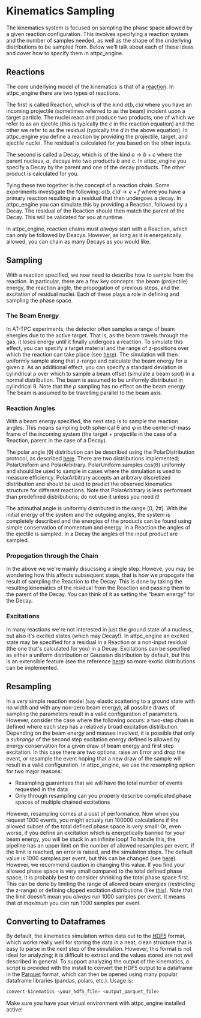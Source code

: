 # Kinematics Sampling

The kinematics system is focused on sampling the phase space allowed by a given 
reaction configuration. This involves specifying a reaction system and the number of 
samples needed, as well as the shape of the underlying distributions to be sampled 
from. Below we'll talk about each of these ideas and cover how to specify them in 
attpc_engine.

## Reactions

The core underlying model of the kinematics is that of a 
[reaction](../../api/kinematics/reaction.md). In attpc_engine there are two types of 
reactions.

The first is called Reaction, which is of the kind $a(b, c)d$ where you have an 
incoming projectile (sometimes referred to as the beam) incident upon a target 
particle. The nuclei react and produce two products, one of which we refer to as an 
ejectile (this is typically the $c$ in the reaction equation) and the other we refer 
to as the residual (typically the $d$ in the above equation). In attpc_engine you 
define a reaction by providing the projectile, target, and ejectile nuclei. The 
residual is calculated for you based on the other inputs.

The second is called a Decay, which is of the kind $a \rightarrow b+c$ where the 
parent nucleus, $a$, decays into two products $b$ and $c$. In attpc_engine you specify 
a Decay by the parent and one of the decay products. The other product is calculated 
for you.

Tying these two together is the concept of a reaction chain. Some experiments 
investigate the following: $a(b,c)d\rightarrow e+f$ where you have a primary reaction 
resulting in a residual that then undergoes a decay. In attpc_engine you can simulate 
this by providing a Reaction, followed by a Decay. The residual of the Reaction should 
then match the parent of the Decay. This will be validated for you at runtime.

In attpc_engine, reaction chains must *always* start with a Reaction, which can *only* 
be followed by Deacys. However, as long as it is energetically allowed, you can chain 
as many Decays as you would like.

## Sampling

With a reaction specified, we now need to describe how to sample from the reaction. In 
particular, there are a few key concepts: the beam (projectile) energy, the reaction 
angle, the propogation of previous steps, and the excitation of residual nuclei. Each 
of these plays a role in defining and sampling the phase space.

### The Beam Energy

In AT-TPC experiments, the detector often samples a range of beam energies due to the 
active target. That is, as the beam travels through the gas, it loses energy until it 
finally undergoes a reaction. To simulate this effect, you can specify a target 
material and the range of z-positions over which the reaction can take place 
(see [here](../../api/kinematics/pipeline.md)). The simulation will then uniformly 
sample along that z-range and calculate the beam energy for a given z. As an 
additional effect, you can specify a standard deviation in cylindrical &rho; over 
which to sample a beam offset (simulate a beam spot) in a normal distribution. The 
beam is assumed to be uniformly distributed in cylindrical &theta;. Note that the 
&rho; sampling has no effect on the beam energy. The beam is assumed to be travelling 
parallel to the beam axis.

### Reaction Angles

With a beam energy specified, the next step is to sample the reaction angles. This 
means sampling both spherical &theta; and &phi; in the center-of-mass frame of the 
incoming system (the target + projectile in the case of a Reaction, parent in the case 
of a Decay). 

The polar angle (&theta;) distribution can be described using the PolarDistribution 
protocol, as described [here](../../api/kinematics/angle.md). There are two 
distributions implemented; PolarUniform and PolarArbitrary. PolarUniform samples 
cos(&theta;) uniformly and should be used to sample in cases where the simulation is
used to measure efficiency. PolarArbitrary accepts an aribtrary discretized distribution
and should be used to predict the observed kinematics structure for different reactions.
Note that PolarArbitrary is less performant than predefined distributions; do not use it
unless you need it!

The azimuthal angle is uniformly distributed in the range [0, 2&pi;]. With the initial 
energy of the system and the outgoing angles, the system is completely described and 
the energies of the products can be found using simple conservation of momentum and 
energy. In a Reaction the angles of the ejectile is sampled. In a Decay the angles of 
the input product are sampled.

### Propogation through the Chain

In the above we we're mainly disucssing a single step. Howeve, you may be wondering 
how this affects subsequent steps, that is how we propogate the result of sampling the 
Reaction to the Decay. This is done by taking the resulting kinematics of the residual 
from the Reaction and passing them to the parent of the Decay. You can think of it as 
setting the "beam energy" for the Decay.

### Excitations

In many reactions we're not interested in just the ground state of a nucleus, but also 
it's excited states (which may Decay!). In attpc_engine an excited state may be 
specified for a residual in a Reaction or a non-input residual (the one that's 
calculated for you) in a Decay. Excitations can be specified as either a uniform 
distribution or Gaussian distribution by default, but this is an extensible feature 
(see the reference [here](../../api/kinematics/excitation.md)) so more exotic 
distributions can be implemented.

## Resampling

In a very simple reaction model (say elastic scattering to a ground state with no 
width and with any non-zero beam energy), all possible draws of sampling the 
parameters result in a valid configuration of parameters. However, consider the case 
where the following occurs: a two-step chain is defined where each step has a 
relatively broad excitation distribution. Depending on the beam energy and masses 
involved, it is possible that only a *subrange* of the second step excitation energy 
defined is allowed by energy conservation for a given draw of beam energy and first 
step excitation. In this case there are two options: raise an Error and drop the 
event, or resample the event hoping that a new draw of the sample will result in a 
valid configuration. In attpc_engine, we use the resampling option for two major 
reasons:

- Resampling guarantees that we will have the total number of events requested in the data
- Only through resampling can you properly describe complicated phase spaces of multiple chained excitations

However, resampling comes at a cost of performance. Now when you request 1000 events, 
you might actualy run 100000 calculations if the allowed subset of the total defined 
phase space is very small! Or, even worse, if you define an excitation which is 
energetically banned for your beam energy, you will be stuck in an infinite loop! To 
handle this, the pipeline has an upper limit on the number of allowed resamples per 
event. If the limit is reached, an error is raised, and the simulation stops. The 
default value is 1000 samples per event, but this can be changed (see 
[here](../../api/kinematics/pipeline.md)). However, we recommend caution in changing 
this value. If you find your allowed phase space is very small compared to the total 
defined phase space, it is probably best to consider shrinking the total phase space 
first. This can be done by limiting the range of allowed beam energies (restricting the
z-range) or defining clipped excitation distributions (like 
[this](https://en.wikipedia.org/wiki/Truncated_normal_distribution)). Note that the 
limit doesn't mean you *always* run 1000 samples per event. It means that *at maximum* 
you can run 1000 samples per event.

## Converting to Dataframes

By default, the kinematics simulation writes data out to the 
[HDF5](https://www.hdfgroup.org/) format, which works really well for storing the data 
in a neat, clean structure that is easy to parse in the next step of the simulation. 
However, this format is not ideal for analyzing; it is difficult to extract and the 
values stored are not well described in general. To support analyzing the output of 
the kinematics, a script is provided with the install to convert the HDF5 output to a 
dataframe in the [Parquet](https://parquet.apache.org/) format, which can then be 
opened using many popular dataframe libraries (pandas, polars, etc.). Usage is:

```bash
convert-kinematics <your_hdf5_file> <output_parquet_file>
```

Make sure you have your virtual environment with attpc_engine installed active!
